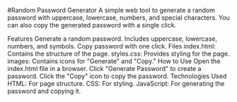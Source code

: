 #Random Password Generator
A simple web tool to generate a random password with uppercase, lowercase, numbers, and special characters. You can also copy the generated password with a single click.

Features
Generate a random password.
Includes uppercase, lowercase, numbers, and symbols.
Copy password with one click.
Files
index.html: Contains the structure of the page.
styles.css: Provides styling for the page.
images: Contains icons for "Generate" and "Copy."
How to Use
Open the index.html file in a browser.
Click "Generate Password" to create a password.
Click the "Copy" icon to copy the password.
Technologies Used
HTML: For page structure.
CSS: For styling.
JavaScript: For generating the password and copying it.
